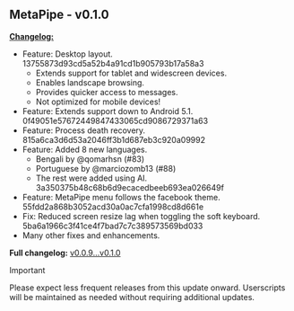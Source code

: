 ## MetaPipe - v0.1.0

<ins>**Changelog:**</ins>

* Feature: Desktop layout. 13755873d93cd5a52b4a91cd1b905793b17a58a3
    * Extends support for tablet and widescreen devices.
    * Enables landscape browsing.
    * Provides quicker access to messages.
    * Not optimized for mobile devices!
* Feature: Extends support down to Android 5.1. 0f49051e57672449847433065cd9086729371a63
* Feature: Process death recovery. 815a6ca3d6d53a2046ff3b1d687eb3c920a09992
* Feature: Added 8 new languages.
  * Bengali by @qomarhsn (#83)
  * Portuguese by @marciozomb13 (#88)
  * The rest were added using AI. 3a350375b48c68b6d9ecacedbeeb693ea026649f
* Feature: MetaPipe menu follows the facebook theme. 55fdd2a868b3052acd30a0ac7cfa1998cd8d661e
* Fix: Reduced screen resize lag when toggling the soft keyboard. 5ba6a1966c3f41ce4f7bad7c7c389573569bd033
* Many other fixes and enhancements.

**Full changelog:** [v0.0.9...v0.1.0](https://github.com/mnirayhan/MetaPipe/compare/v0.0.9...v0.1.0)

>[!IMPORTANT]
> Please expect less frequent releases from this update onward.
> Userscripts will be maintained as needed without requiring additional updates.
